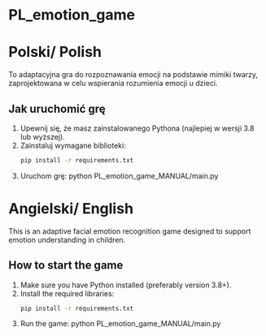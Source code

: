 # PL_emotion_game

# Polski/ Polish

To adaptacyjna gra do rozpoznawania emocji na podstawie mimiki twarzy, zaprojektowana w celu wspierania rozumienia emocji u dzieci.

## Jak uruchomić grę

1. Upewnij się, że masz zainstalowanego Pythona (najlepiej w wersji 3.8 lub wyższej).
2. Zainstaluj wymagane biblioteki:
    ```bash
   pip install -r requirements.txt
3. Uruchom grę:
    python PL_emotion_game_MANUAL/main.py

# Angielski/ English 


This is an adaptive facial emotion recognition game designed to support emotion understanding in children.

## How to start the game

1. Make sure you have Python installed (preferably version 3.8+).
2. Install the required libraries:
   ```bash
   pip install -r requirements.txt
3. Run the game:
    python PL_emotion_game_MANUAL/main.py

